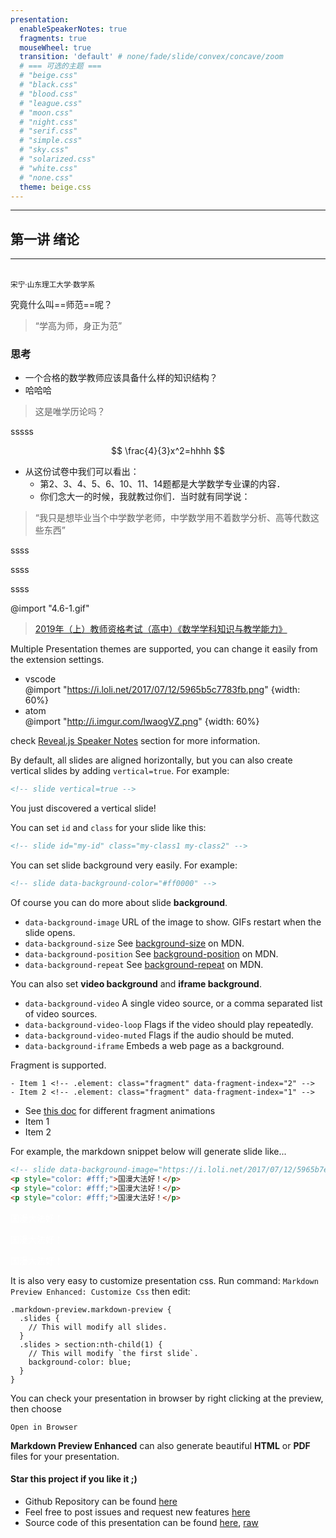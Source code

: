 ```yaml
---
presentation:
  enableSpeakerNotes: true
  fragments: true
  mouseWheel: true
  transition: 'default' # none/fade/slide/convex/concave/zoom
  # === 可选的主题 ===
  # "beige.css"
  # "black.css"
  # "blood.css"
  # "league.css"
  # "moon.css"
  # "night.css"
  # "serif.css"
  # "simple.css"
  # "sky.css"
  # "solarized.css"
  # "white.css"
  # "none.css"  
  theme: beige.css
---
```


<!-- slide -->

---
## 第一讲 绪论
---
<br>
<small>宋宁·山东理工大学·数学系 </small>

<!-- slide vertical=true data-notes="各位未来的数学老师们，各位即将战斗在数学教育第一线的战友们，大家上午好！ 从今以后，在我这个课上，我对你们的称呼就不是“小张同学”、“小王同学”、“小李同学”……而是“小张老师”、“小王老师”、“小李老师”．我希望你们以一个未来数学教师的立场来上我这个课，同时以一个未来数学老师的责任感和使命感来要求自己．尤其是我们同学当中的师范生们，你们将来大部分会成为数学老师．其实我也是师范生出身，我是山东师范大学数学与应用数学专业2004级的本科师范生．在收到录取通知书以后，我当时一直有一个疑问：" -->
 
究竟什么叫==师范==呢？ 

<!-- slide vertical=true data-notes="我的疑问后来在入学的当天得到了解答．当时我们大一新生在山东师大的北校区，在济南水屯村附近．当时那里比较荒凉，所以我在公交车上很远就看到北校区的大楼上有八个大字" -->

> “学高为师，身正为范”

<!-- slide vertical=true data-notes="据说这是陶行知的话，从此以后，“师范”的这个解释牢牢地刻在了我的心中．首先说后面四个字，浓缩一下，这里说的是“师德”．这些年来，我们从各种媒体见到了太多的有违教师职业道德的事情，其中有大学老师、中学老师、甚至小学老师，尤其近些年还出现幼儿园老师的问题．我觉得我们作为老师应该多一份使命感和责任感，应该对得起人家恭恭敬敬地叫你的一声“老师”．当然，这并不是我们这个课程所需要讨论的内容．我们还是重点来看一下前面这四个字．这四个字向我们提出了一个深刻的问题：" -->

### <p align="left"> 思考</p>

  + 一个合格的数学教师应该具备什么样的知识结构？
  + 哈哈哈

<!-- slide vertical=true data-notes="过去我们说，要给学生一滴水，你需要一桶水；在现在这个知识爆炸的时代，也许一桶水还不够，可能你需要一个水库．比如，山东省很多地方招聘高中数学老师，必须要有硕士学位．甚至在北京上海等地广泛出现一个现象：大量名校的硕士博士竞聘高中数学教师的职位．" -->

> 这是唯学历论吗？

<!-- slide vertical=true data-notes="请大家来看一下，这是2019年上半年教师资格考试（高中数学）中的科目三《数学学科知识与教学能力》的试卷真题：" -->

sssss

$$
\frac{4}{3}x^2=hhhh
$$



<!-- slide vertical=true data-notes="请大家来看一下，这是2019年上半年教师资格考试（高中数学）中的科目三《数学学科知识与教学能力》的试卷真题：" -->

+ 从这份试卷中我们可以看出：
  + 第2、3、4、5、6、10、11、14题都是大学数学专业课的内容．
  + 你们念大一的时候，我就教过你们．当时就有同学说：

<!-- slide vertical=true -->

> “我只是想毕业当个中学数学老师，中学数学用不着数学分析、高等代数这些东西”

<!-- slide vertical=true -->

ssss

<!-- slide vertical=true -->

ssss

ssss

<!-- slide -->

@import "4.6-1.gif"

<!-- slide -->

> <a href="https://songningsdut.github.io/html/lecture/mathTeacher/gaozhong/2019-1-e.html">2019年（上）教师资格考试（高中）《数学学科知识与教学能力》</a>

<!-- slide -->

Multiple Presentation themes are supported, you can change it easily from the extension settings.  

* vscode  
@import "https://i.loli.net/2017/07/12/5965b5c7783fb.png" {width: 60%}
* atom  
@import "http://i.imgur.com/lwaogVZ.png" {width: 60%}

check [Reveal.js Speaker Notes](https://github.com/hakimel/reveal.js#speaker-notes) section for more information.


<!-- slide -->
By default, all slides are aligned horizontally, but you can also create vertical slides by adding `vertical=true`.
For example:
```html
<!-- slide vertical=true -->
```

<!-- slide  vertical=true -->
You just discovered a vertical slide!

<!-- slide data-transition="zoom"  -->
You can set `id` and `class` for your slide like this:
```html
<!-- slide id="my-id" class="my-class1 my-class2" -->
```

<!-- slide -->
You can set slide background very easily.
For example:
```html
<!-- slide data-background-color="#ff0000" -->
```

<!-- slide data-background-color="#ffebcf"-->
Of course you can do more about slide **background**.
* `data-background-image`
URL of the image to show. GIFs restart when the slide opens.
* `data-background-size`
See [background-size](https://developer.mozilla.org/docs/Web/CSS/background-size) on MDN.
* `data-background-position`
See [background-position](https://developer.mozilla.org/docs/Web/CSS/background-position) on MDN.
* `data-background-repeat`
See [background-repeat](https://developer.mozilla.org/docs/Web/CSS/background-repeat) on MDN.

<!-- slide -->
You can also set **video background** and **iframe background**.
* `data-background-video`
A single video source, or a comma separated list of video sources.
* `data-background-video-loop`
Flags if the video should play repeatedly.
* `data-background-video-muted`
Flags if the audio should be muted.
* `data-background-iframe`
Embeds a web page as a background.

<!-- slide -->  
Fragment is supported.  
```
- Item 1 <!-- .element: class="fragment" data-fragment-index="2" -->
- Item 2 <!-- .element: class="fragment" data-fragment-index="1" -->
```

- See [this doc](https://github.com/hakimel/reveal.js#fragments) for different fragment animations <!-- .element: class="fragment" -->
- Item 1 <!-- .element: class="fragment" data-fragment-index="2" -->
- Item 2 <!-- .element: class="fragment" data-fragment-index="1" -->

<!-- slide -->
For example, the markdown snippet below will generate slide like...
```html
<!-- slide data-background-image="https://i.loli.net/2017/07/12/5965b7edd3a2a.jpeg" data-transition="zoom" -->
<p style="color: #fff;">国漫大法好！</p>
<p style="color: #fff;">国漫大法好！</p>
<p style="color: #fff;">国漫大法好！</p>
```

<!-- slide data-background-image="https://i.loli.net/2017/07/12/5965b7edd3a2a.jpeg"
data-transition="zoom"
-->
<p style="color: #fff;">国漫大法好！</p>
<p style="color: #fff;">国漫大法好！</p>
<p style="color: #fff;">国漫大法好！</p>

<!-- slide -->
It is also very easy to customize presentation css.
Run command:
`Markdown Preview Enhanced: Customize Css`
then edit:
```less
.markdown-preview.markdown-preview {
  .slides {
    // This will modify all slides.
  }
  .slides > section:nth-child(1) {
    // This will modify `the first slide`.
    background-color: blue;
  }
}
```

<!-- slide -->
You can check your presentation in browser by
right clicking at the preview, then choose

`Open in Browser`

<!-- slide -->
**Markdown Preview Enhanced** can also generate beautiful **HTML** or **PDF** files for your presentation.

<!-- slide -->
#### Star this project if you like it ;)
* Github Repository can be found [here](https://github.com/shd101wyy/markdown-preview-enhanced)
* Feel free to post issues and request new features [here](https://github.com/shd101wyy/markdown-preview-enhanced/issues)
* Source code of this presentation can be found [here](https://github.com/shd101wyy/markdown-preview-enhanced/blob/master/docs/presentation-intro.md), [raw](https://raw.githubusercontent.com/shd101wyy/markdown-preview-enhanced/master/docs/presentation-intro.md)


<!-- slide data-background-image="http://ooo.0o0.ooo/2016/07/18/578c66da6a5a3.jpg" -->

